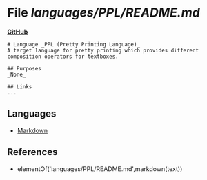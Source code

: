 # File _languages/PPL/README.md_
**[GitHub](https://github.com/softlang/yas/blob/master/languages/PPL/README.md)**
```
# Language _PPL (Pretty Printing Language)_
A target language for pretty printing which provides different composition operators for textboxes.

## Purposes
_None_

## Links
...
```

## Languages
* [Markdown](../languages/Markdown.md)

## References
* elementOf('languages/PPL/README.md',markdown(text))
